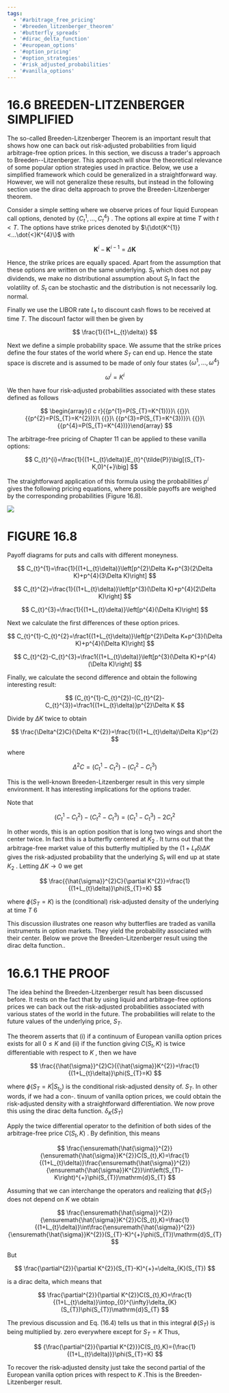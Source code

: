 ```yaml
---
tags:
  - '#arbitrage_free_pricing'
  - '#breeden_litzenberger_theorem'
  - '#butterfly_spreads'
  - '#dirac_delta_function'
  - '#european_options'
  - '#option_pricing'
  - '#option_strategies'
  - '#risk_adjusted_probabilities'
  - '#vanilla_options'
---
```

# 16.6 BREEDEN-LITZENBERGER SIMPLIFIED  

The so-called Breeden-Litzenberger Theorem is an important result that shows how one can back out risk-adjusted probabilities from liquid arbitrage-free option prices. In this section, we discuss a trader's approach to Breeden--Litzenberger. This approach will show the theoretical relevance of some popular option strategies used in practice. Below, we use a simplified framework which could be generalized in a straightforward way. However, we will not generalize these results, but instead in the following section use the dirac delta approach to prove the Breeden-Litzenberger theorem.  

Consider a simple setting where we observe prices of four liquid European call options, denoted by $\{C_{t}^{1},...,C_{t}^{4}\}$ . The options all expire at time $T$ with $t<T.$ The options have strike prices denoted by $\{\dot{K^{1}}<...\dot{<}K^{4}\}$ with  

$$
\boldsymbol{K}^{i}-\boldsymbol{K}^{i-1}=\Delta\boldsymbol{K}
$$  

Hence, the strike prices are equally spaced. Apart from the assumption that these options are written on the same underlying. $S_{t}$ which does not pay dividends, we make no distributional assumption about $S_{t}$ In fact the volatility of. $S_{t}$ can be stochastic and the distribution is not necessarily log. normal.  

Finally we use the LIBOR rate $L_{t}$ to discount cash flows to be received at time $T.$ The discoun1 factor will then be given by  

$$
\frac{1}{(1+L_{t}\delta)}
$$  

Next we define a simple probability space. We assume that the strike prices define the four states of the world where $S_{T}$ can end up. Hence the state space is discrete and is assumed to be made of only four states $\{\omega^{1},...,\omega^{4}\}$  

$$
\omega^{i}=K^{i}
$$  

We then have four risk-adjusted probabilities associated with these states defined as follows  

$$
\begin{array}{l c r}{{p^{1}=P(S_{T}=K^{1})}}\ {{}}\ {{p^{2}=P(S_{T}=K^{2})}}\ {{}}\ {{p^{3}=P(S_{T}=K^{3})}}\ {{}}\ {{p^{4}=P(S_{T}=K^{4})}}\end{array}
$$  

The arbitrage-free pricing of Chapter 11 can be applied to these vanilla options:  

$$
C_{t}^{i}=\frac{1}{(1+L_{t}\delta)}E_{t}^{\tilde{P}}\big[(S_{T}-K,0)^{+}\big]
$$  

The straightforward application of this formula using the probabilities $p^{i}$ gives the following pricing equations, where possible payoffs are weighed by the corresponding probabilities (Figure 16.8).  

![](c1622e45733dae0d0bfcbded242bd8fc6de3be2cbfdb742e5a2fddb038f7129a.jpg)  

# FIGURE 16.8  

Payoff diagrams for puts and calls with different moneyness.  

$$
C_{t}^{1}=\frac{1}{(1+L_{t}\delta)}\left[p^{2}\Delta K+p^{3}(2\Delta K)+p^{4}(3\Delta K)\right]
$$  

$$
C_{t}^{2}=\frac{1}{(1+L_{t}\delta)}\left[p^{3}(\Delta K)+p^{4}(2\Delta K)\right]
$$  

$$
C_{t}^{3}=\frac{1}{(1+L_{t}\delta)}\left[p^{4}(\Delta K)\right]
$$  

Next we calculate the first differences of these option prices.  

$$
C_{t}^{1}-C_{t}^{2}=\frac1{(1+L_{t}\delta)}\left[p^{2}\Delta K+p^{3}(\Delta K)+p^{4}(\Delta K)\right]
$$  

$$
C_{t}^{2}-C_{t}^{3}=\frac1{(1+L_{t}\delta)}\left[p^{3}(\Delta K)+p^{4}(\Delta K)\right]
$$  

Finally, we calculate the second difference and obtain the following interesting result:  

$$
(C_{t}^{1}-C_{t}^{2})-(C_{t}^{2}-C_{t}^{3})=\frac1{(1+L_{t}\delta)}p^{2}\Delta K
$$  

Divide by $\Delta K$ twice to obtain  

$$
\frac{\Delta^{2}C}{\Delta K^{2}}=\frac{1}{(1+L_{t}\delta)\Delta K}p^{2}
$$  

where  

$$
\Delta^{2}C=(C_{t}^{1}-C_{t}^{2})-(C_{t}^{2}-C_{t}^{3})
$$  

This is the well-known Breeden-Litzenberger result in this very simple environment. It has interesting implications for the options trader.  

Note that  

$$
(C_{t}^{1}-C_{t}^{2})-(C_{t}^{2}-C_{t}^{3})=(C_{t}^{1}-C_{t}^{3})-2C_{t}^{2}
$$  

In other words, this is an option position that is long two wings and short the center twice. In fact this is a butterfly centered at $K_{2}$ . It turns out that the arbitrage-free market value of this butterfly multiplied by the $(1+L_{t}\delta)\Delta K$ gives the risk-adjusted probability that the underlying $S_{t}$ will end up at state $K_{2}$ . Letting $\Delta K\to0$ we get  

$$
\frac{{\hat{\sigma}}^{2}C}{\partial K^{2}}=\frac{1}{(1+L_{t}\delta)}\phi(S_{T}=K)
$$  

where $\phi(S_{T}=K)$ is the (conditional) risk-adjusted density of the underlying at time $T$ 6  

This discussion illustrates one reason why butterflies are traded as vanilla instruments in option markets. They yield the probability associated with their center. Below we prove the Breeden-Litzenberger result using the dirac delta function..  

# 16.6.1 THE PROOF  

The idea behind the Breeden-Litzenberger result has been discussed before. It rests on the fact that by using liquid and arbitrage-free options prices we can back out the risk-adjusted probabilities associated with various states of the world in the future. The probabilities will relate to the future values of the underlying price, $S_{T}.$  

The theorem asserts that (i) if a continuum of European vanilla option prices exists for all $0\leq K$ and (ii) if the function giving $C(S_{t},K)$ is twice differentiable with respect to $K$ , then we have  

$$
\frac{{\hat{\sigma}}^{2}C}{{\hat{\sigma}}K^{2}}=\frac{1}{(1+L_{t}\delta)}\phi(S_{T}=K)
$$  

where $\phi\big(S_{T}=K|S_{t_{0}}\big)$ is the conditional risk-adjusted density of. $S_{T}.$ In other words, if we had a con-. tinuum of vanilla option prices, we could obtain the risk-adjusted density with a straightforward differentiation. We now prove this using the dirac delta function. $\delta_{K}(S_{T})$  

Apply the twice differential operator to the definition of both sides of the arbitrage-free price $C(S_{t},K)$ . By definition, this means  

$$
\frac{\ensuremath{\hat{\sigma}}^{2}}{\ensuremath{\hat{\sigma}}K^{2}}C(S_{t},K)=\frac{1}{(1+L_{t}\delta)}\frac{\ensuremath{\hat{\sigma}}^{2}}{\ensuremath{\hat{\sigma}}K^{2}}\int\left(S_{T}-K\right)^{+}\phi(S_{T})\mathrm{d}S_{T}
$$  

Assuming that we can interchange the operators and realizing that $\phi(S_{T})$ does not depend on $K$ we obtain  

$$
\frac{\ensuremath{\hat{\sigma}}^{2}}{\ensuremath{\hat{\sigma}}K^{2}}C(S_{t},K)=\frac{1}{(1+L_{t}\delta)}\int\frac{\ensuremath{\hat{\sigma}}^{2}}{\ensuremath{\hat{\sigma}}K^{2}}(S_{T}-K)^{+}\phi(S_{T})\mathrm{d}S_{T}
$$  

But  

$$
\frac{\partial^{2}}{\partial K^{2}}(S_{T}-K)^{+}=\delta_{K}(S_{T})
$$  

is a dirac delta, which means that  

$$
\frac{\partial^{2}}{\partial K^{2}}C(S_{t},K)=\frac{1}{(1+L_{t}\delta)}\intop_{0}^{\infty}\delta_{K}(S_{T})\phi(S_{T})\mathrm{d}S_{T}
$$  

The previous discussion and Eq. (16.4) tells us that in this integral $\phi(S_{T})$ is being multiplied by. zero everywhere except for $S_{T}=K$ Thus,  

$$
{\frac{\partial^{2}}{\partial K^{2}}}C(S_{t},K)={\frac{1}{(1+L_{t}\delta)}}\phi(S_{T}=K)
$$  

To recover the risk-adjusted density just take the second partial of the European vanilla option prices with respect to $K$ .This is the Breeden-Litzenberger result.  
